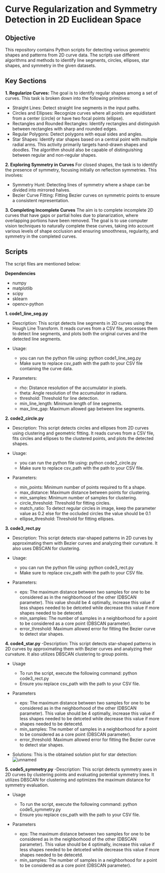 # Curve Regularization and Symmetry Detection in 2D Euclidean Space
## Objective
This repository contains Python scripts for detecting various geometric shapes and patterns from 2D curve data. The scripts use different algorithms and methods to identify line segments, circles, ellipses, star shapes, and symmetry in the given datasets. 

## Key Sections
**1. Regularize Curves:**
The goal is to identify regular shapes among a set of curves. This task is broken down into the following primitives:

  - Straight Lines: Detect straight line segments in the input paths.
  - Circles and Ellipses: Recognize curves where all points are equidistant from a center (circle) or have two focal points (ellipse).
  - Rectangles and Rounded Rectangles: Identify rectangles and distinguish between rectangles with sharp and rounded edges.
  - Regular Polygons: Detect polygons with equal sides and angles.
  - Star Shapes: Identify star shapes based on a central point with multiple radial arms.
  This activity primarily targets hand-drawn shapes and doodles. The algorithm should also be capable of distinguishing between regular and non-regular shapes.

**2. Exploring Symmetry in Curves**
For closed shapes, the task is to identify the presence of symmetry, focusing initially on reflection symmetries. This involves:
  - Symmetry Hunt: Detecting lines of symmetry where a shape can be divided into mirrored halves.
  - Bezier Curve Fitting: Fitting Bezier curves on symmetric points to ensure a consistent representation.

**3. Completing Incomplete Curves**
The aim is to complete incomplete 2D curves that have gaps or partial holes due to planarization, where overlapping portions have been removed. The goal is to use computer vision techniques to naturally complete these curves, taking into account various levels of shape occlusion and ensuring smoothness, regularity, and symmetry in the completed curves.

## Scripts
The script files are mentioned below:<br>

**Dependencies**
- numpy
- matplotlib
- scipy
- sklearn
- opencv-python

**1. code1_line_seg.py**
  - Description: This script detects line segments in 2D curves using the Hough Line Transform. It reads curves from a CSV file, processes them to detect line segments, and plots both the original curves and the detected line segments.
    
- Usage:
  - you can run the python file using: python code1_line_seg.py
  - Make sure to replace csv_path with the path to your CSV file containing the curve data.
    
- Parameters:
  - rho: Distance resolution of the accumulator in pixels.
  - theta: Angle resolution of the accumulator in radians.
  - threshold: Threshold for line detection.
  - min_line_length: Minimum length of line segments.
  - max_line_gap: Maximum allowed gap between line segments.
 

**2. code2_circle.py**
- Description: This script detects circles and ellipses from 2D curves using clustering and geometric fitting. It reads curves from a CSV file, fits circles and ellipses to the clustered points, and plots the detected shapes.
 
- Usage: 
  - you can run the python file using: python code2_circle.py
  - Make sure to replace csv_path with the path to your CSV file.
 
- Parameters:
  - min_points: Minimum number of points required to fit a shape.
  - max_distance: Maximum distance between points for clustering.
  - min_samples: Minimum number of samples for clustering.
  - circle_threshold: Threshold for fitting circles.
  - match_ratio: To detect regular circles in image, keep the parameter value as 0.2 else for the occluded circles the value should be 0.1
  - ellipse_threshold: Threshold for fitting ellipses.

**3. code3_rect.py**
- Description: This script detects star-shaped patterns in 2D curves by approximating them with Bezier curves and analyzing their curvature. It also uses DBSCAN for clustering.
  
- Usage:
  - you can run the python file using: python code3_rect.py
  - Make sure to replace csv_path with the path to your CSV file.

- Parameters:
  - eps: The maximum distance between two samples for one to be considered as in the neighborhood of the other (DBSCAN parameter). This value should be 4 optimally, increase this value if less shapes needed to be detceted while decrease this value if more shapes needed to be detecetd.
  - min_samples: The number of samples in a neighborhood for a point to be considered as a core point (DBSCAN parameter).
  - error_threshold: Maximum allowed error for fitting the Bezier curve to detect star shapes.

**4. code4_star.py**
-Description: This script detects star-shaped patterns in 2D curves by approximating them with Bezier curves and analyzing their curvature. It also utilizes DBSCAN clustering to group points.

- Usage
  - To run the script, execute the following command: python code3_rect.py
  - Ensure you replace csv_path with the path to your CSV file.

- Parameters
  - eps: The maximum distance between two samples for one to be considered as in the neighborhood of the other (DBSCAN parameter). This value should be 4 optimally, increase this value if less shapes needed to be detceted while decrease this value if more shapes needed to be detecetd.
  - min_samples: The number of samples in a neighborhood for a point to be considered as a core point (DBSCAN parameter).
  - error_threshold: Maximum allowed error for fitting the Bezier curve to detect star shapes.

- Solutions:
  This is the obtained solution plot for star detection:
   ![unnamed](https://github.com/user-attachments/assets/0f11a489-0156-47c2-aa59-a44d6b0e2492)


**5. code5_symmetry.py**
-Description: This script detects symmetry axes in 2D curves by clustering points and evaluating potential symmetry lines. It utilizes DBSCAN for clustering and optimizes the maximum distance for symmetry evaluation.
  
- Usage
  - To run the script, execute the following command: python code5_symmetry.py
  - Ensure you replace csv_path with the path to your CSV file.

- Parameters
  - eps: The maximum distance between two samples for one to be considered as in the neighborhood of the other (DBSCAN parameter). This value should be 4 optimally, increase this value if less shapes needed to be detceted while decrease this value if more shapes needed to be detecetd.
  - min_samples: The number of samples in a neighborhood for a point to be considered as a core point (DBSCAN parameter).
